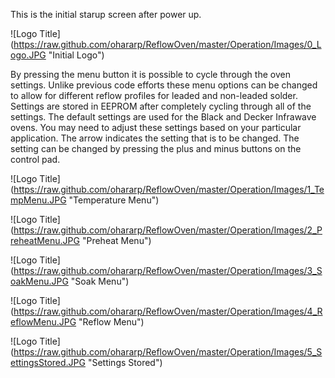 This is the initial starup screen after power up.

![Logo Title] (https://raw.github.com/ohararp/ReflowOven/master/Operation/Images/0_Logo.JPG "Initial Logo")

By pressing the menu button it is possible to cycle through the oven settings.  Unlike previous code efforts these menu options can be changed to allow for different reflow profiles for leaded and non-leaded solder. Settings are stored in EEPROM after completely cycling through all of the settings.  The default settings are used for the Black and Decker Infrawave ovens.  You may need to adjust these settings based on your particular application.  The arrow indicates the setting that is to be changed.  The setting can be changed by pressing the plus and minus buttons on the control pad.

![Logo Title] (https://raw.github.com/ohararp/ReflowOven/master/Operation/Images/1_TempMenu.JPG "Temperature Menu")

![Logo Title] (https://raw.github.com/ohararp/ReflowOven/master/Operation/Images/2_PreheatMenu.JPG "Preheat Menu")

![Logo Title] (https://raw.github.com/ohararp/ReflowOven/master/Operation/Images/3_SoakMenu.JPG "Soak Menu")

![Logo Title] (https://raw.github.com/ohararp/ReflowOven/master/Operation/Images/4_ReflowMenu.JPG "Reflow Menu")

![Logo Title] (https://raw.github.com/ohararp/ReflowOven/master/Operation/Images/5_SettingsStored.JPG "Settings Stored")


